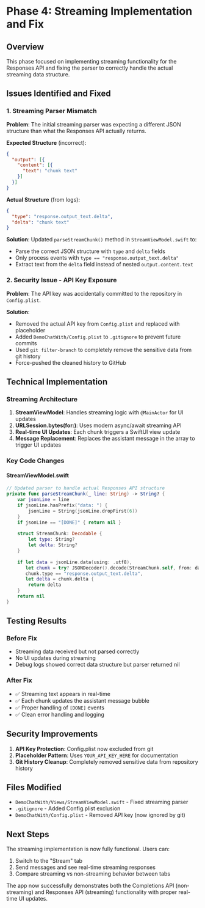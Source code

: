 # Phase 4: Streaming Implementation and Fix

## Overview
This phase focused on implementing streaming functionality for the Responses API and fixing the parser to correctly handle the actual streaming data structure.

## Issues Identified and Fixed

### 1. Streaming Parser Mismatch
**Problem**: The initial streaming parser was expecting a different JSON structure than what the Responses API actually returns.

**Expected Structure** (incorrect):
```json
{
  "output": [{
    "content": [{
      "text": "chunk text"
    }]
  }]
}
```

**Actual Structure** (from logs):
```json
{
  "type": "response.output_text.delta",
  "delta": "chunk text"
}
```

**Solution**: Updated `parseStreamChunk()` method in `StreamViewModel.swift` to:
- Parse the correct JSON structure with `type` and `delta` fields
- Only process events with `type == "response.output_text.delta"`
- Extract text from the `delta` field instead of nested `output.content.text`

### 2. Security Issue - API Key Exposure
**Problem**: The API key was accidentally committed to the repository in `Config.plist`.

**Solution**:
- Removed the actual API key from `Config.plist` and replaced with placeholder
- Added `DemoChatWith/Config.plist` to `.gitignore` to prevent future commits
- Used `git filter-branch` to completely remove the sensitive data from git history
- Force-pushed the cleaned history to GitHub

## Technical Implementation

### Streaming Architecture
1. **StreamViewModel**: Handles streaming logic with `@MainActor` for UI updates
2. **URLSession.bytes(for:)**: Uses modern async/await streaming API
3. **Real-time UI Updates**: Each chunk triggers a SwiftUI view update
4. **Message Replacement**: Replaces the assistant message in the array to trigger UI updates

### Key Code Changes

#### StreamViewModel.swift
```swift
// Updated parser to handle actual Responses API structure
private func parseStreamChunk(_ line: String) -> String? {
    var jsonLine = line
    if jsonLine.hasPrefix("data: ") {
        jsonLine = String(jsonLine.dropFirst(6))
    }
    if jsonLine == "[DONE]" { return nil }
    
    struct StreamChunk: Decodable {
        let type: String?
        let delta: String?
    }
    
    if let data = jsonLine.data(using: .utf8),
       let chunk = try? JSONDecoder().decode(StreamChunk.self, from: data),
       chunk.type == "response.output_text.delta",
       let delta = chunk.delta {
        return delta
    }
    return nil
}
```

## Testing Results

### Before Fix
- Streaming data received but not parsed correctly
- No UI updates during streaming
- Debug logs showed correct data structure but parser returned nil

### After Fix
- ✅ Streaming text appears in real-time
- ✅ Each chunk updates the assistant message bubble
- ✅ Proper handling of `[DONE]` events
- ✅ Clean error handling and logging

## Security Improvements

1. **API Key Protection**: Config.plist now excluded from git
2. **Placeholder Pattern**: Uses `YOUR_API_KEY_HERE` for documentation
3. **Git History Cleanup**: Completely removed sensitive data from repository history

## Files Modified

- `DemoChatWith/Views/StreamViewModel.swift` - Fixed streaming parser
- `.gitignore` - Added Config.plist exclusion
- `DemoChatWith/Config.plist` - Removed API key (now ignored by git)

## Next Steps

The streaming implementation is now fully functional. Users can:
1. Switch to the "Stream" tab
2. Send messages and see real-time streaming responses
3. Compare streaming vs non-streaming behavior between tabs

The app now successfully demonstrates both the Completions API (non-streaming) and Responses API (streaming) functionality with proper real-time UI updates. 